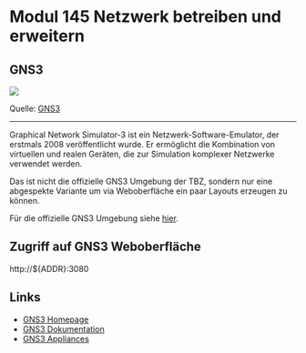 # Modul 145 Netzwerk betreiben und erweitern

## GNS3

![](https://docs.gns3.com/img/getting-started/what-is-gns3/1.jpg)

Quelle: [GNS3](https://docs.gns3.com/docs/)

- - -

Graphical Network Simulator-3 ist ein Netzwerk-Software-Emulator, der erstmals 2008 veröffentlicht wurde. Er ermöglicht die Kombination von virtuellen und realen Geräten, die zur Simulation komplexer Netzwerke verwendet werden.

Das ist nicht die offizielle GNS3 Umgebung der TBZ, sondern nur eine abgespekte Variante um via Weboberfläche ein paar Layouts erzeugen zu können.

Für die offizielle GNS3 Umgebung siehe [hier](https://gitlab.com/ch-tbz-it/Stud/allgemein/tbzcloud-gns3).

## Zugriff auf GNS3 Weboberfläche

  http://${ADDR}:3080
  
## Links

* [GNS3 Homepage](https://www.gns3.com/)
* [GNS3 Dokumentation](https://docs.gns3.com/docs/)
* [GNS3 Appliances](https://gns3.com/marketplace/appliances)

